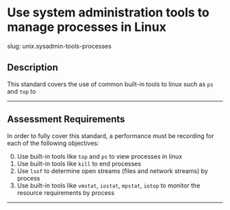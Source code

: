 # Use system administration tools to manage processes in Linux

slug: unix.sysadmin-tools-processes

## Description
This standard covers the use of common built-in tools to linux such as `ps` and `top` to



---
## Assessment Requirements
In order to fully cover this standard, a performance must be recording for each of the following objectives:

0. Use built-in tools like `top` and `ps` to view processes in linux
1. Use built-in tools like `kill` to end processes
2. Use `lsof` to determine open streams (files and network streams) by process
3. Use built-in tools like `vmstat`, `iostat`, `mpstat`, `iotop` to monitor the resource requirements by process


---

